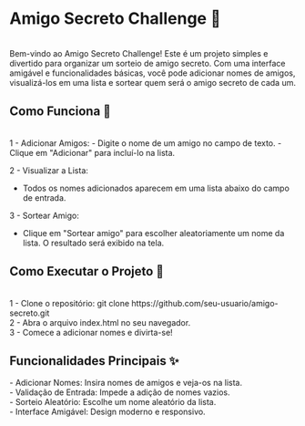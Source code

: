 <h1>Amigo Secreto Challenge 🎉</h1> <br>
Bem-vindo ao Amigo Secreto Challenge! Este é um projeto simples e divertido para organizar um sorteio de amigo secreto. Com uma interface amigável e funcionalidades básicas, você pode adicionar nomes de amigos, visualizá-los em uma lista e sortear quem será o amigo secreto de cada um.

<h2>Como Funciona 🎲</h2> <br>
1 - Adicionar Amigos:
 - Digite o nome de um amigo no campo de texto.
 - Clique em "Adicionar" para incluí-lo na lista.

2 - Visualizar a Lista:
 - Todos os nomes adicionados aparecem em uma lista abaixo do campo de entrada.

3 - Sortear Amigo:
 - Clique em "Sortear amigo" para escolher aleatoriamente um nome da lista.
O resultado será exibido na tela. 

<h2>Como Executar o Projeto 🚀</h2> <br>
1 - Clone o repositório: git clone https://github.com/seu-usuario/amigo-secreto.git <br>
2 - Abra o arquivo index.html no seu navegador. <br>
3 - Comece a adicionar nomes e divirta-se! <br>

<h2>Funcionalidades Principais ✨</h2>
 - Adicionar Nomes: Insira nomes de amigos e veja-os na lista. <br>
 - Validação de Entrada: Impede a adição de nomes vazios. <br>
 - Sorteio Aleatório: Escolhe um nome aleatório da lista. <br>
 - Interface Amigável: Design moderno e responsivo.
